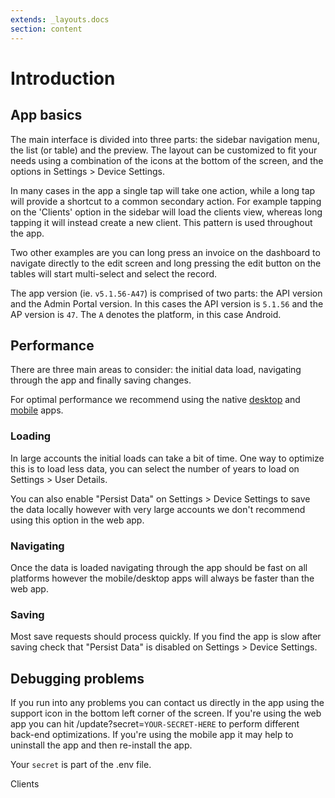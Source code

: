 ```yaml
---
extends: _layouts.docs 
section: content
---
```


# Introduction

## App basics

The main interface is divided into three parts: the sidebar navigation menu, the list (or table) and the preview. The
layout can be customized to fit your needs using a combination of the icons at the bottom of the screen, and the options in Settings > Device Settings.

In many cases in the app a single tap will take one action, while a long tap will provide a shortcut to a common
secondary action. For example tapping on the 'Clients' option in the sidebar will load the clients view, whereas long
tapping it will instead create a new client. This pattern is used throughout the app.

Two other examples are you can long press an invoice on the dashboard to navigate directly to the edit screen and long pressing the edit button on the tables will start multi-select and select the record.

The app version (ie. `v5.1.56-A47`) is comprised of two parts: the API version and the Admin Portal version. In this cases the API version is `5.1.56` and the AP version is `47`. The `A` denotes the platform, in this case Android.

## Performance

There are three main areas to consider: the initial data load, navigating through the app and finally saving changes.

<x-info>

For optimal performance we recommend using the native [desktop](https://invoiceninja.com/desktop) and [mobile](https://invoiceninja.com/mobile) apps.

</x-info>

### Loading

In large accounts the initial loads can take a bit of time. One way to optimize this is to load less data, you can select the number of years to load on Settings > User Details.

You can also enable "Persist Data" on Settings > Device Settings to save the data locally however with very large accounts we don't recommend using this option in the web app.

### Navigating

Once the data is loaded navigating through the app should be fast on all platforms however the mobile/desktop apps will always be faster than the web app.

### Saving

Most save requests should process quickly. If you find the app is slow after saving check that "Persist Data" is disabled on Settings > Device Settings.

## Debugging problems

If you run into any problems you can contact us directly in the app using the support icon in the bottom left corner of
the screen. If you're using the web app you can hit /update?secret=`YOUR-SECRET-HERE` to perform different back-end optimizations. If you're using the mobile app it may help to uninstall the app and then re-install the app.

Your `secret` is part of the .env file.

<x-next url=/docs/clients>Clients</x-next>